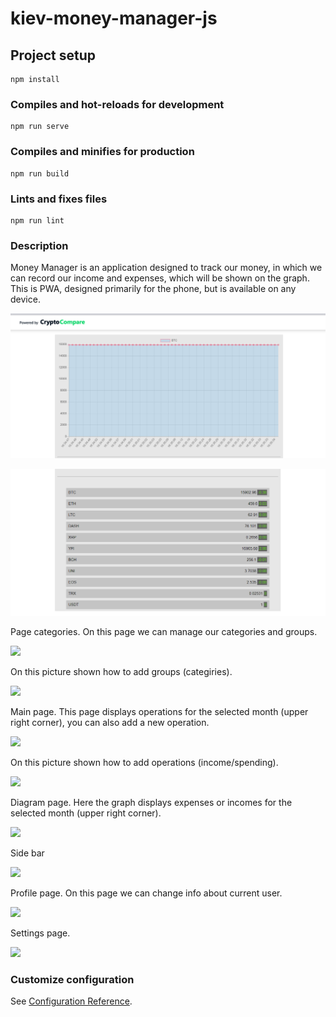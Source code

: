 # kiev-money-manager-js

## Project setup
```
npm install
```

### Compiles and hot-reloads for development
```
npm run serve
```

### Compiles and minifies for production
```
npm run build
```

### Lints and fixes files
```
npm run lint
```

### Description
Money Manager is an application designed to track our money, in which we can record our income and expenses,
which will be shown on the graph. This is PWA, designed primarily for the phone, but is available on any device.


![](https://github.com/ivan5igerets/cryptocurrency_test/raw/master/img/chart.png)

![](https://github.com/ivan5igerets/cryptocurrency_test/raw/master/img/cryptoList.png)


Page categories.
On this page we can manage our categories and groups.

![](https://photos.google.com/album/AF1QipOVoV7gFy90ihdmBTnS1-FcYeohZFcvx6S_ZhWe/photo/AF1QipPj0k7WKiOSNpjx8MynjS28KwdZ7e6jWM9TohNW)

On this picture shown how to add groups (categiries).

![](https://photos.google.com/photo/AF1QipP1y-LRIUg644sm0HP-L5Or5RkGIzelykLXNyUO)


Main page.
This page displays operations for the selected month (upper right corner), you can also add a new operation.

![](https://photos.google.com/album/AF1QipOVoV7gFy90ihdmBTnS1-FcYeohZFcvx6S_ZhWe/photo/AF1QipPlmXQqMrVxQKpJhqDYsfl45JjQtYUF4ydhUmCN)

On this picture shown how to add operations (income/spending).

![](https://photos.google.com/album/AF1QipOVoV7gFy90ihdmBTnS1-FcYeohZFcvx6S_ZhWe/photo/AF1QipN58nq-2YkRt00Lt9USOldV8reAKun5UZI4PvZk)

Diagram page.
Here the graph displays expenses or incomes for the selected month (upper right corner).

![](https://photos.google.com/album/AF1QipOVoV7gFy90ihdmBTnS1-FcYeohZFcvx6S_ZhWe/photo/AF1QipPeVjdA_aiqxmwFn2VxcI9rIXyKioXht8mkzPjc)

Side bar

![](https://photos.google.com/album/AF1QipOVoV7gFy90ihdmBTnS1-FcYeohZFcvx6S_ZhWe/photo/AF1QipO0qXCpYcXxF1xAs5pXXAxRjErPHae2dq4CDqkD)

Profile page.
On this page we can change info about current user.

![](https://photos.google.com/album/AF1QipOVoV7gFy90ihdmBTnS1-FcYeohZFcvx6S_ZhWe/photo/AF1QipMo2vmGtTIJiO3xrRBd525HX5w13IHj5z-Mb3xa)

Settings page.

![](https://photos.google.com/album/AF1QipOVoV7gFy90ihdmBTnS1-FcYeohZFcvx6S_ZhWe/photo/AF1QipMWDqzoil2LXZEsKOL2yFCmlIDRoA55JrtzAess)

### Customize configuration
See [Configuration Reference](https://cli.vuejs.org/config/).
